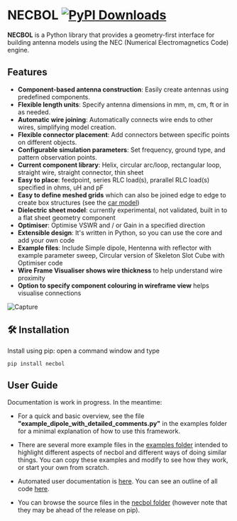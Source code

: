 # NECBOL [![PyPI Downloads](https://static.pepy.tech/badge/necbol)](https://pepy.tech/projects/necbol) 

**NECBOL** is a Python library that provides a geometry-first interface for building antenna models using the NEC (Numerical Electromagnetics Code) engine.  

## Features

- **Component-based antenna construction**: Easily create antennas using predefined components.
- **Flexible length units**: Specify antenna dimensions in mm, m, cm, ft or in as needed.
- **Automatic wire joining**: Automatically connects wire ends to other wires, simplifying model creation.
- **Flexible connector placement**: Add connectors between specific points on different objects.
- **Configurable simulation parameters**: Set frequency, ground type, and pattern observation points.
- **Current component library**: Helix, circular arc/loop, rectangular loop, straight wire, straight connector, thin sheet
- **Easy to place**: feedpoint, series RLC load(s), prarallel RLC load(s) specified in ohms, uH and pF
- **Easy to define meshed grids** which can also be joined edge to edge to create box structures (see the [car model](https://github.com/G1OJS/NECBOL/blob/main/example_handheld_in_a_car.py))
- **Dielectric sheet model**: currently experimental, not validated, built in to a flat sheet geometry component
- **Optimiser**: Optimise VSWR and / or Gain in a specified direction 
- **Extensible design**: It's written in Python, so you can use the core and add your own code
- **Example files**: Include Simple dipole, Hentenna with reflector with example parameter sweep, Circular version of Skeleton Slot Cube with Optimiser code
- **Wire Frame Visualiser shows wire thickness** to help understand wire proximity
- **Option to specify component colouring in wireframe view** helps visualise connections
  
![Capture](https://github.com/user-attachments/assets/157547f6-325c-4067-8496-187e4289e3a6)


## 🛠 Installation

Install using pip: open a command window and type

```
pip install necbol
```
## User Guide
Documentation is work in progress. In the meantime:

* For a quick and basic overview, see the file **"example_dipole_with_detailed_comments.py"** in the examples folder for a minimal explanation of how to use this framework.

* There are several more example files in the [examples folder](https://github.com/G1OJS/NECBOL/tree/main/examples) intended to highlight different aspects of necbol and different ways of doing similar things. You can copy these examples and modify to see how they work, or start your own from scratch.

* Automated user documentation is [here](https://g1ojs.github.io/NECBOL/docs/user_functions.html). You can see an outline of all code [here](https://g1ojs.github.io/NECBOL/docs/outline.html).
  
* You can browse the source files in the [necbol folder](https://github.com/G1OJS/NECBOL/tree/main/necbol) (however note that they may be ahead of the release on pip).

